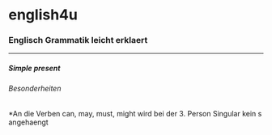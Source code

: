 # english4u

### **Englisch Grammatik leicht erklaert**
---
##### Simple present 
###### Besonderheiten
*An die Verben can, may, must, might wird bei der 3. Person Singular kein s angehaengt
